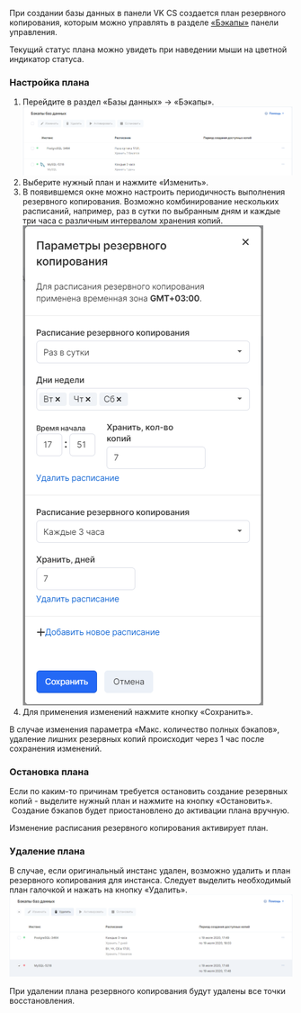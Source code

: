 При создании базы данных в панели VK CS создается план резервного копирования, которым можно управлять в разделе [«Бэкапы»](https://mcs.mail.ru/app/services/databases/backups/) панели управления.

Текущий статус плана можно увидеть при наведении мыши на цветной индикатор статуса.

### Настройка плана

1.  Перейдите в раздел «Базы данных» → «Бэкапы».![](./assets/1595168966087-backups.png)
2.  Выберите нужный план и нажмите «Изменить».
3.  В появившемся окне можно настроить периодичность выполнения резервного копирования. Возможно комбинирование нескольких расписаний, например, раз в сутки по выбранным дням и каждые три часа с различным интервалом хранения копий.![](./assets/1595169397457-plan2.png)
4.  Для применения изменений нажмите кнопку «Сохранить».

<warn>

В случае изменения параметра «Макс. количество полных бэкапов», удаление лишних резервных копий происходит через 1 час после сохранения изменений.

</warn>

### Остановка плана

Если по каким-то причинам требуется остановить создание резервных копий - выделите нужный план и нажмите на кнопку «Остановить».  Создание бэкапов будет приостановлено до активации плана вручную.

<info>

Изменение расписания резервного копирования активирует план.

</info>

### Удаление плана

В случае, если оригинальный инстанс удален, возможно удалить и план резервного копирования для инстанса. Следует выделить необходимый план галочкой и нажать на кнопку «Удалить».![](./assets/1595171357144-plan3.png)

<warn>

При удалении плана резервного копирования будут удалены все точки восстановления.

</warn>
